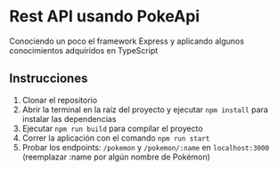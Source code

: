 # Rest API usando PokeApi
Conociendo un poco el framework Express y aplicando algunos conocimientos adquiridos en TypeScript

## Instrucciones
1. Clonar el repositorio
2. Abrir la terminal en la raíz del proyecto y ejecutar `npm install` para instalar las dependencias
3. Ejecutar `npm run build` para compilar el proyecto
4. Correr la aplicación con el comando `npm run start`
5. Probar los endpoints: `/pokemon` y `/pokemon/:name` en `localhost:3000` (reemplazar :name por algún nombre de Pokémon)